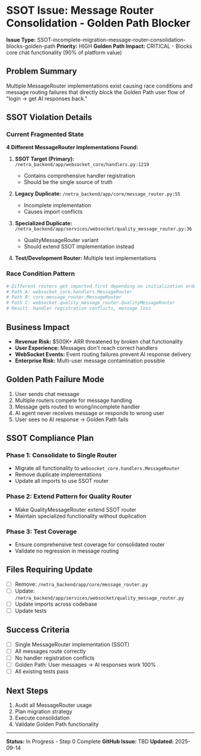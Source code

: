 # SSOT Issue: Message Router Consolidation - Golden Path Blocker

**Issue Type:** SSOT-incomplete-migration-message-router-consolidation-blocks-golden-path
**Priority:** HIGH 
**Golden Path Impact:** CRITICAL - Blocks core chat functionality (90% of platform value)

## Problem Summary

Multiple MessageRouter implementations exist causing race conditions and message routing failures that directly block the Golden Path user flow of "login → get AI responses back."

## SSOT Violation Details

### Current Fragmented State
**4 Different MessageRouter Implementations Found:**

1. **SSOT Target (Primary):** `/netra_backend/app/websocket_core/handlers.py:1219`
   - Contains comprehensive handler registration
   - Should be the single source of truth

2. **Legacy Duplicate:** `/netra_backend/app/core/message_router.py:55`
   - Incomplete implementation
   - Causes import conflicts

3. **Specialized Duplicate:** `/netra_backend/app/services/websocket/quality_message_router.py:36`
   - QualityMessageRouter variant
   - Should extend SSOT implementation instead

4. **Test/Development Router:** Multiple test implementations

### Race Condition Pattern
```python
# Different routers get imported first depending on initialization order:
# Path A: websocket_core.handlers.MessageRouter
# Path B: core.message_router.MessageRouter  
# Path C: websocket.quality_message_router.QualityMessageRouter
# Result: Handler registration conflicts, message loss
```

## Business Impact

- **Revenue Risk:** $500K+ ARR threatened by broken chat functionality
- **User Experience:** Messages don't reach correct handlers
- **WebSocket Events:** Event routing failures prevent AI response delivery
- **Enterprise Risk:** Multi-user message contamination possible

## Golden Path Failure Mode

1. User sends chat message
2. Multiple routers compete for message handling
3. Message gets routed to wrong/incomplete handler
4. AI agent never receives message or responds to wrong user
5. User sees no AI response → Golden Path fails

## SSOT Compliance Plan

### Phase 1: Consolidate to Single Router
- Migrate all functionality to `websocket_core.handlers.MessageRouter`
- Remove duplicate implementations
- Update all imports to use SSOT router

### Phase 2: Extend Pattern for Quality Router
- Make QualityMessageRouter extend SSOT router
- Maintain specialized functionality without duplication

### Phase 3: Test Coverage
- Ensure comprehensive test coverage for consolidated router
- Validate no regression in message routing

## Files Requiring Update
- [ ] Remove: `/netra_backend/app/core/message_router.py`
- [ ] Update: `/netra_backend/app/services/websocket/quality_message_router.py`
- [ ] Update imports across codebase
- [ ] Update tests

## Success Criteria
- [ ] Single MessageRouter implementation (SSOT)
- [ ] All messages route correctly
- [ ] No handler registration conflicts
- [ ] Golden Path: User messages → AI responses work 100%
- [ ] All existing tests pass

## Next Steps
1. Audit all MessageRouter usage
2. Plan migration strategy
3. Execute consolidation
4. Validate Golden Path functionality

---
**Status:** In Progress - Step 0 Complete
**GitHub Issue:** TBD
**Updated:** 2025-09-14